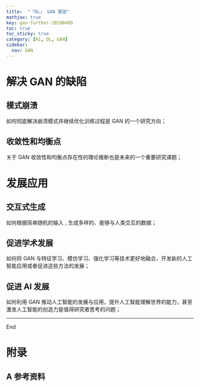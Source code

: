 ```yaml
---
title:  "「DL」 GAN 展望"
mathjax: true
key: gan-further-20190409
toc: true
toc_sticky: true
category: [AI, DL, GAN]
sidebar:
  nav: GAN
---
```


>

<!--more-->

# 解决 GAN 的缺陷
## 模式崩溃
如何彻底解决崩溃模式并继续优化训练过程是 GAN 的一个研究方向；   

## 收敛性和均衡点
关于 GAN 收敛性和均衡点存在性的理论推断也是未来的一个重要研究课题；   

# 发展应用
## 交互式生成
如何根据简单随机的输入 , 生成多样的、能够与人类交互的数据；   

## 促进学术发展
如何将 GAN 与特征学习、模仿学习、强化学习等技术更好地融合，开发新的人工智能应用或者促进这些方法的发展；    

## 促进 AI 发展
如何利用 GAN 推动人工智能的发展与应用，提升人工智能理解世界的能力，甚至激发人工智能的创造力是值得研究者思考的问题；    


-------------------  
End



# 附录
## A 参考资料
